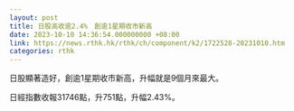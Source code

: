 ```yaml
---
layout: post
title: 日股高收逾2.4%　創逾1星期收市新高
date: 2023-10-10 14:36:54.000000000 +08:00
link: https://news.rthk.hk/rthk/ch/component/k2/1722528-20231010.htm
categories: rthk
---
```


日股顯著造好，創逾1星期收市新高，升幅就是9個月來最大。

日經指數收報31746點，升751點，升幅2.43%。
